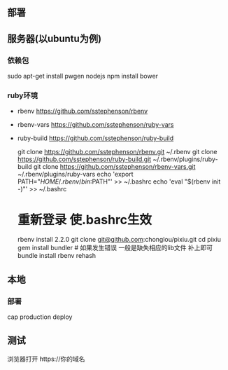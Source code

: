 部署
---------
## 服务器(以ubuntu为例)
### 依赖包
  sudo apt-get install pwgen nodejs
  npm install bower
### ruby环境
 * rbenv https://github.com/sstephenson/rbenv
 * rbenv-vars  https://github.com/sstephenson/ruby-vars
 * ruby-build https://github.com/sstephenson/ruby-build


    git clone https://github.com/sstephenson/rbenv.git ~/.rbenv
    git clone https://github.com/sstephenson/ruby-build.git ~/.rbenv/plugins/ruby-build
    git clone https://github.com/sstephenson/rbenv-vars.git ~/.rbenv/plugins/ruby-vars
    echo 'export PATH="$HOME/.rbenv/bin:$PATH"' >> ~/.bashrc
    echo 'eval "$(rbenv init -)"' >> ~/.bashrc
    # 重新登录 使.bashrc生效
    rbenv install 2.2.0
    git clone git@github.com:chonglou/pixiu.git
    cd pixiu
    gem install bundler # 如果发生错误 一般是缺失相应的lib文件 补上即可
    bundle install
    rbenv rehash


## 本地
### 部署
  cap production deploy


## 测试
浏览器打开 https://你的域名

